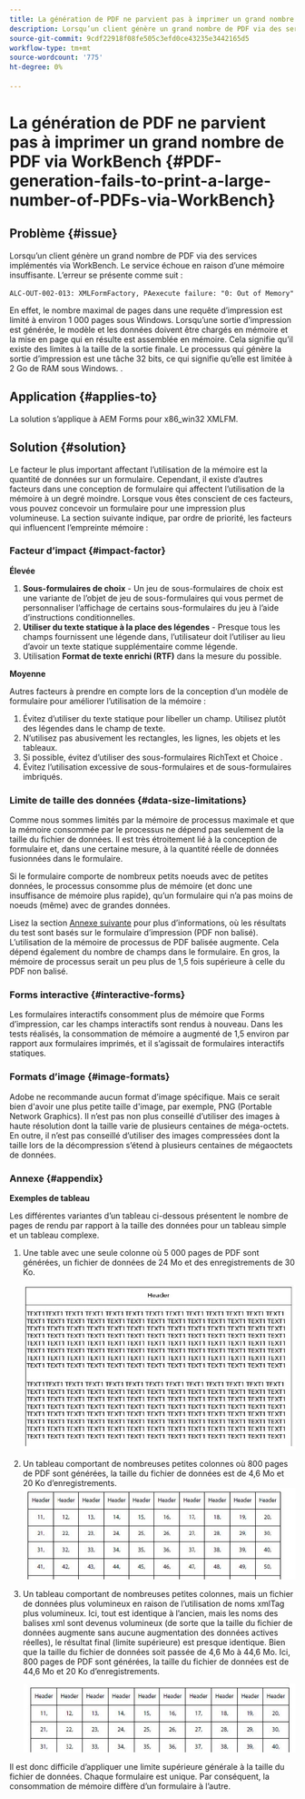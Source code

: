 ```yaml
---
title: La génération de PDF ne parvient pas à imprimer un grand nombre de PDF avec WorkBench
description: Lorsqu’un client génère un grand nombre de PDF via des services implémentés via WorkBench, le service d’impression échoue.
source-git-commit: 9cdf22918f08fe505c3efd0ce43235e3442165d5
workflow-type: tm+mt
source-wordcount: '775'
ht-degree: 0%

---
```


# La génération de PDF ne parvient pas à imprimer un grand nombre de PDF via WorkBench {#PDF-generation-fails-to-print-a-large-number-of-PDFs-via-WorkBench}

## Problème {#issue}

Lorsqu’un client génère un grand nombre de PDF via des services implémentés via WorkBench. Le service échoue en raison d’une mémoire insuffisante. L’erreur se présente comme suit :

`ALC-OUT-002-013: XMLFormFactory, PAexecute failure: "0: Out of Memory"`

<!-- Attached is a simplified template (BollatoRiservatiLandscape_table_simple.xdp) that simulates the problem.
Using the Designer, if we associate the template "BollatoRiservatiLandscape_table_semplice.xdp" with the XML file "BollatoRiservati.xml" during the generation of the pdf, the process comes to occupy 1.6 Gb of RAM. On the server side, with the complete template, the pdf generation process breaks down, occupying 2 GB of RAM.-->

En effet, le nombre maximal de pages dans une requête d’impression est limité à environ 1 000 pages sous Windows. Lorsqu’une sortie d’impression est générée, le modèle et les données doivent être chargés en mémoire et la mise en page qui en résulte est assemblée en mémoire. Cela signifie qu’il existe des limites à la taille de la sortie finale. Le processus qui génère la sortie d’impression est une tâche 32 bits, ce qui signifie qu’elle est limitée à 2 Go de RAM sous Windows. <!--and 4 GB on UNIX-->.

## Application {#applies-to}

La solution s’applique à AEM Forms <!--JEE Server and AEM Forms on OSGi Server--> pour x86_win32 XMLFM.

## Solution {#solution}

Le facteur le plus important affectant l’utilisation de la mémoire est la quantité de données sur un formulaire. Cependant, il existe d’autres facteurs dans une conception de formulaire qui affectent l’utilisation de la mémoire à un degré moindre. Lorsque vous êtes conscient de ces facteurs, vous pouvez concevoir un formulaire pour une impression plus volumineuse. La section suivante indique, par ordre de priorité, les facteurs qui influencent l’empreinte mémoire :

### Facteur d’impact {#impact-factor}

**Élevée**

1. **Sous-formulaires de choix** - Un jeu de sous-formulaires de choix est une variante de l’objet de jeu de sous-formulaires qui vous permet de personnaliser l’affichage de certains sous-formulaires du jeu à l’aide d’instructions conditionnelles.
1. **Utiliser du texte statique à la place des légendes** - Presque tous les champs fournissent une légende dans, l’utilisateur doit l’utiliser au lieu d’avoir un texte statique supplémentaire comme légende.
1. Utilisation **Format de texte enrichi (RTF)** dans la mesure du possible.

**Moyenne**

Autres facteurs à prendre en compte lors de la conception d’un modèle de formulaire pour améliorer l’utilisation de la mémoire :

1. Évitez d’utiliser du texte statique pour libeller un champ. Utilisez plutôt des légendes dans le champ de texte.
2. N’utilisez pas abusivement les rectangles, les lignes, les objets et les tableaux.
3. Si possible, évitez d’utiliser des sous-formulaires RichText et Choice .
4. Évitez l’utilisation excessive de sous-formulaires et de sous-formulaires imbriqués.

### Limite de taille des données {#data-size-limitations}

Comme nous sommes limités par la mémoire de processus maximale et que la mémoire consommée par le processus ne dépend pas seulement de la taille du fichier de données. Il est très étroitement lié à la conception de formulaire et, dans une certaine mesure, à la quantité réelle de données fusionnées dans le formulaire.

Si le formulaire comporte de nombreux petits noeuds avec de petites données, le processus consomme plus de mémoire (et donc une insuffisance de mémoire plus rapide), qu’un formulaire qui n’a pas moins de noeuds (même) avec de grandes données.

Lisez la section [Annexe suivante](#appendix) pour plus d’informations, où les résultats du test sont basés sur le formulaire d’impression (PDF non balisé). L’utilisation de la mémoire de processus de PDF balisée augmente. Cela dépend également du nombre de champs dans le formulaire. En gros, la mémoire de processus serait un peu plus de 1,5 fois supérieure à celle du PDF non balisé.

### Forms interactive {#interactive-forms}

Les formulaires interactifs consomment plus de mémoire que Forms d’impression, car les champs interactifs sont rendus à nouveau. Dans les tests réalisés, la consommation de mémoire a augmenté de 1,5 environ par rapport aux formulaires imprimés, et il s’agissait de formulaires interactifs statiques.

### Formats d’image {#image-formats}

Adobe ne recommande aucun format d’image spécifique. Mais ce serait bien d&#39;avoir une plus petite taille d&#39;image, par exemple, PNG (Portable Network Graphics). Il n’est pas non plus conseillé d’utiliser des images à haute résolution dont la taille varie de plusieurs centaines de méga-octets. En outre, il n’est pas conseillé d’utiliser des images compressées dont la taille lors de la décompression s’étend à plusieurs centaines de mégaoctets de données.

### Annexe {#appendix}

**Exemples de tableau**

Les différentes variantes d’un tableau ci-dessous présentent le nombre de pages de rendu par rapport à la taille des données pour un tableau simple et un tableau complexe.

1. Une table avec une seule colonne où 5 000 pages de PDF sont générées, un fichier de données de 24 Mo et des enregistrements de 30 Ko.

   ![table_single_column](/help/forms/using/assets/table_single_column.png)

1. Un tableau comportant de nombreuses petites colonnes où 800 pages de PDF sont générées, la taille du fichier de données est de 4,6 Mo et 20 Ko d’enregistrements.
   ![table_many_small_columns](/help/forms/using/assets/table_many_small_columns.png)

1. Un tableau comportant de nombreuses petites colonnes, mais un fichier de données plus volumineux en raison de l’utilisation de noms xmlTag plus volumineux.
Ici, tout est identique à l’ancien, mais les noms des balises xml sont devenus volumineux (de sorte que la taille du fichier de données augmente sans aucune augmentation des données actives réelles), le résultat final (limite supérieure) est presque identique. Bien que la taille du fichier de données soit passée de 4,6 Mo à 44,6 Mo. Ici, 800 pages de PDF sont générées, la taille du fichier de données est de 44,6 Mo et 20 Ko d’enregistrements.

   ![table_big_xml_tagname](/help/forms/using/assets/table_bigger_xml_tagname.png)

Il est donc difficile d’appliquer une limite supérieure générale à la taille du fichier de données. Chaque formulaire est unique. Par conséquent, la consommation de mémoire diffère d’un formulaire à l’autre.